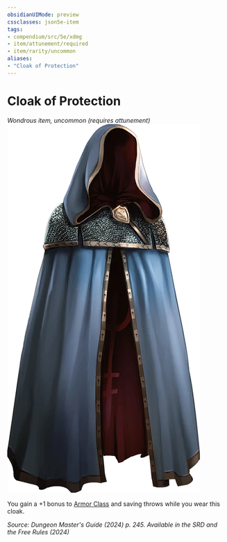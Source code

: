 ```yaml
---
obsidianUIMode: preview
cssclasses: json5e-item
tags:
- compendium/src/5e/xdmg
- item/attunement/required
- item/rarity/uncommon
aliases: 
- "Cloak of Protection"
---
```

# Cloak of Protection
*Wondrous item, uncommon (requires attunement)*  
![](/3-Mechanics/CLI/items/img/cloak-of-protection.webp#right)


You gain a +1 bonus to [Armor Class](/3-Mechanics/CLI/variant-rules/armor-class-xphb.md) and saving throws while you wear this cloak.

*Source: Dungeon Master's Guide (2024) p. 245. Available in the <span title='Systems Reference Document (5.2)'>SRD</span> and the Free Rules (2024)*